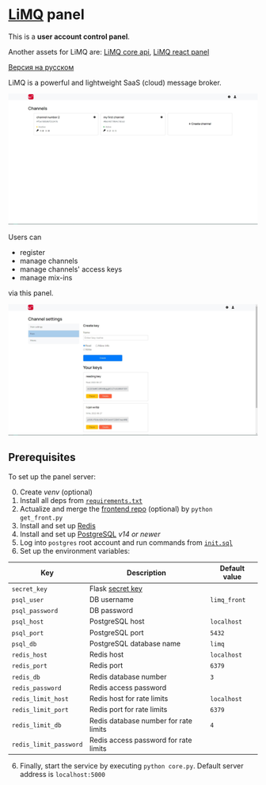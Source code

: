 # [LiMQ](https://github.com/emmitrin/limq) panel

This is a **user account control panel**.

Another assets for LiMQ are: [LiMQ core api](https://github.com/emmitrin/limq), [LiMQ react panel](https://github.com/gaskeo/limq-front)

[Версия на русском](README.ru.md)

LiMQ is a powerful and lightweight SaaS (cloud) message broker.

![channels](assets/channels.jpg)

Users can
- register
- manage channels
- manage channels' access keys
- manage mix-ins

via this panel.

![keys](assets/keys.jpg)

## Prerequisites
To set up the panel server:

0. Create *venv* (optional)
1. Install all deps from [`requirements.txt`](requirements.txt)
2. Actualize and merge the [frontend repo](https://github.com/gaskeo/limq-front) (optional) by `python get_front.py`
3. Install and set up [Redis](https://redis.io/) 
4. Install and set up [PostgreSQL](https://www.postgresql.org/) _v14 or newer_
5. Log into `postgres` root account and run commands from [`init.sql`](storage/init.sql)
6. Set up the environment variables:

| Key | Description | Default value |
|----------|----------|-----------------------|
| `secret_key` | Flask [secret key](https://flask.palletsprojects.com/en/2.1.x/config/#SECRET_KEY) | |
| `psql_user` | DB username | `limq_front` | 
| `psql_password` | DB password |  |
| `psql_host` | PostgreSQL host | `localhost` | 
| `psql_port` |  PostgreSQL port | `5432` |
| `psql_db` | PostgreSQL database name | `limq` |
| `redis_host` | Redis host | `localhost` |
| `redis_port` | Redis port | `6379` | 
| `redis_db` | Redis database number | `3` | 
| `redis_password` | Redis access password |  |
| `redis_limit_host`| Redis host for rate limits| `localhost` |
| `redis_limit_port` | Redis port for rate limits | `6379` |
| `redis_limit_db` | Redis database number for rate limits| `4` |
| `redis_limit_password` | Redis access password for rate limits | |


6. Finally, start the service by executing `python core.py`. Default server address is `localhost:5000`

